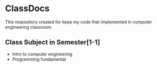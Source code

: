 # ClassDocs
	
This respository created for keep my code that implemented in computer engineering classroom.

## Class Subject in Semester[1-1]
 - Intro to computer engineering
 - Programming fundamental
